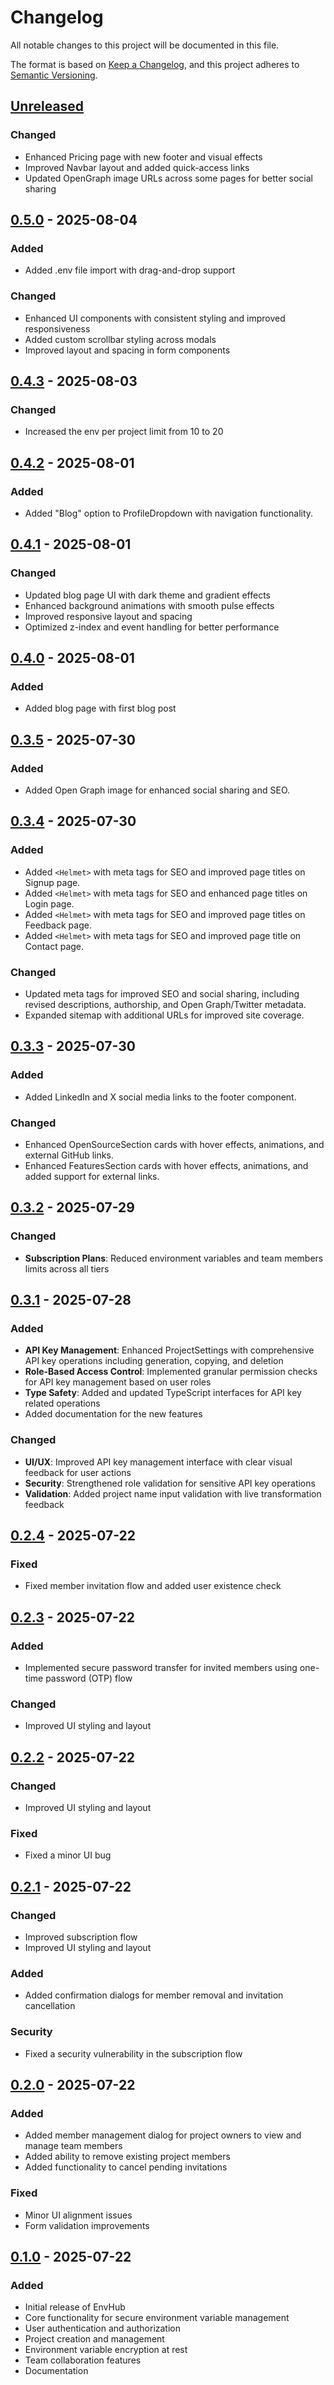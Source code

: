 # Changelog

All notable changes to this project will be documented in this file.

The format is based on [Keep a Changelog](https://keepachangelog.com/en/1.1.0/),
and this project adheres to [Semantic Versioning](https://semver.org/spec/v2.0.0.html).

## [Unreleased]

### Changed
- Enhanced Pricing page with new footer and visual effects
- Improved Navbar layout and added quick-access links
- Updated OpenGraph image URLs across some pages for better social sharing

## [0.5.0] - 2025-08-04

### Added
- Added .env file import with drag-and-drop support

### Changed
- Enhanced UI components with consistent styling and improved responsiveness
- Added custom scrollbar styling across modals
- Improved layout and spacing in form components

## [0.4.3] - 2025-08-03

### Changed
- Increased the env per project limit from 10 to 20

## [0.4.2] - 2025-08-01

### Added
- Added "Blog" option to ProfileDropdown with navigation functionality.

## [0.4.1] - 2025-08-01

### Changed
- Updated blog page UI with dark theme and gradient effects
- Enhanced background animations with smooth pulse effects
- Improved responsive layout and spacing
- Optimized z-index and event handling for better performance

## [0.4.0] - 2025-08-01

### Added
- Added blog page with first blog post

## [0.3.5] - 2025-07-30

### Added
- Added Open Graph image for enhanced social sharing and SEO.

## [0.3.4] - 2025-07-30

### Added
- Added `<Helmet>` with meta tags for SEO and improved page titles on Signup page.
- Added `<Helmet>` with meta tags for SEO and enhanced page titles on Login page.
- Added `<Helmet>` with meta tags for SEO and improved page titles on Feedback page.
- Added `<Helmet>` with meta tags for SEO and improved page title on Contact page.

### Changed
- Updated meta tags for improved SEO and social sharing, including revised descriptions, authorship, and Open Graph/Twitter metadata.
- Expanded sitemap with additional URLs for improved site coverage.

## [0.3.3] - 2025-07-30

### Added
- Added LinkedIn and X social media links to the footer component.

### Changed
- Enhanced OpenSourceSection cards with hover effects, animations, and external GitHub links.
- Enhanced FeaturesSection cards with hover effects, animations, and added support for external links.

## [0.3.2] - 2025-07-29

### Changed
- **Subscription Plans**: Reduced environment variables and team members limits across all tiers

## [0.3.1] - 2025-07-28

### Added
- **API Key Management**: Enhanced ProjectSettings with comprehensive API key operations including generation, copying, and deletion
- **Role-Based Access Control**: Implemented granular permission checks for API key management based on user roles
- **Type Safety**: Added and updated TypeScript interfaces for API key related operations
- Added documentation for the new features

### Changed
- **UI/UX**: Improved API key management interface with clear visual feedback for user actions
- **Security**: Strengthened role validation for sensitive API key operations
- **Validation**: Added project name input validation with live transformation feedback

## [0.2.4] - 2025-07-22

### Fixed
- Fixed member invitation flow and added user existence check

## [0.2.3] - 2025-07-22

### Added
- Implemented secure password transfer for invited members using one-time password (OTP) flow

### Changed
- Improved UI styling and layout

## [0.2.2] - 2025-07-22

### Changed
- Improved UI styling and layout

### Fixed
- Fixed a minor UI bug

## [0.2.1] - 2025-07-22

### Changed
- Improved subscription flow
- Improved UI styling and layout

### Added
- Added confirmation dialogs for member removal and invitation cancellation

### Security
- Fixed a security vulnerability in the subscription flow

## [0.2.0] - 2025-07-22

### Added

- Added member management dialog for project owners to view and manage team members
- Added ability to remove existing project members
- Added functionality to cancel pending invitations

### Fixed

- Minor UI alignment issues
- Form validation improvements

## [0.1.0] - 2025-07-22

### Added

- Initial release of EnvHub
- Core functionality for secure environment variable management
- User authentication and authorization
- Project creation and management
- Environment variable encryption at rest
- Team collaboration features
- Documentation

[unreleased]: https://github.com/Okaymisba/EnvHub/compare/v0.2.3...HEAD
[0.5.0]: https://github.com/Okaymisba/EnvHub/compare/v0.4.3...v0.5.0
[0.4.3]: https://github.com/Okaymisba/EnvHub/compare/v0.4.2...v0.4.3
[0.4.2]: https://github.com/Okaymisba/EnvHub/compare/v0.4.1...v0.4.2
[0.4.1]: https://github.com/Okaymisba/EnvHub/compare/v0.4.0...v0.4.1
[0.4.0]: https://github.com/Okaymisba/EnvHub/compare/v0.3.5...v0.4.0
[0.3.5]: https://github.com/Okaymisba/EnvHub/compare/v0.3.4...v0.3.5
[0.3.4]: https://github.com/Okaymisba/EnvHub/compare/v0.3.3...v0.3.4
[0.3.3]: https://github.com/Okaymisba/EnvHub/compare/v0.3.2...v0.3.3
[0.3.2]: https://github.com/Okaymisba/EnvHub/compare/v0.3.1...v0.3.2
[0.3.1]: https://github.com/Okaymisba/EnvHub/compare/v0.2.4...v0.3.1
[0.2.4]: https://github.com/Okaymisba/EnvHub/compare/v0.2.3...v0.2.4
[0.2.3]: https://github.com/Okaymisba/EnvHub/compare/v0.2.2...v0.2.3
[0.2.2]: https://github.com/Okaymisba/EnvHub/compare/v0.2.1...v0.2.2
[0.2.1]: https://github.com/Okaymisba/EnvHub/compare/v0.2.0...v0.2.1
[0.2.0]: https://github.com/Okaymisba/EnvHub/compare/v0.1.0...v0.2.0
[0.1.0]: https://github.com/Okaymisba/EnvHub/releases/tag/v0.1.0
